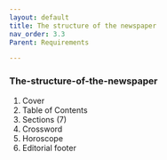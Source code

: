 ```yaml
---
layout: default
title: The structure of the newspaper
nav_order: 3.3
Parent: Requirements

---
```


<!-- Example of another paragraph -->
### The-structure-of-the-newspaper

1. Cover  
2. Table of Contents  
3. Sections (7)  
4. Crossword
5. Horoscope  
6. Editorial footer
